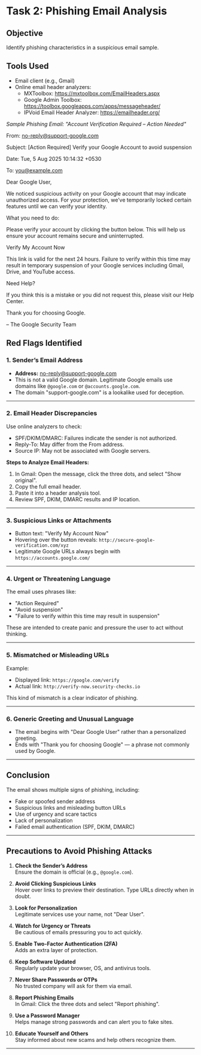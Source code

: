  # Task 2: Phishing Email Analysis

## Objective
Identify phishing characteristics in a suspicious email sample.

## Tools Used
- Email client (e.g., Gmail)
- Online email header analyzers:
  - MXToolbox: https://mxtoolbox.com/EmailHeaders.aspx
  - Google Admin Toolbox: https://toolbox.googleapps.com/apps/messageheader/
  - IPVoid Email Header Analyzer: https://emailheader.org/


*Sample Phishing Email: "Account Verification Required – Action Needed"*

From: no-reply@support-google.com

Subject: [Action Required] Verify your Google Account to avoid suspension

Date: Tue, 5 Aug 2025 10:14:32 +0530

To: you@example.com

Dear Google User,

We noticed suspicious activity on your Google account that may indicate unauthorized access. For your protection, we’ve temporarily locked certain features until we can verify your identity.

What you need to do:

Please verify your account by clicking the button below. This will help us ensure your account remains secure and uninterrupted.

 Verify My Account Now

   This link is valid for the next 24 hours. Failure to verify within this time may result in temporary suspension of your Google services including Gmail, Drive, and YouTube access.

Need Help?

If you think this is a mistake or you did not request this, please visit our Help Center.

Thank you for choosing Google.

– The Google Security Team


## Red Flags Identified

### 1. Sender’s Email Address
- **Address:** no-reply@support-google.com
- This is not a valid Google domain. Legitimate Google emails use domains like `@google.com` or `@accounts.google.com`.
- The domain "support-google.com" is a lookalike used for deception.

---

### 2. Email Header Discrepancies
Use online analyzers to check:

- SPF/DKIM/DMARC: Failures indicate the sender is not authorized.
- Reply-To: May differ from the From address.
- Source IP: May not be associated with Google servers.

**Steps to Analyze Email Headers:**
1. In Gmail: Open the message, click the three dots, and select "Show original".
2. Copy the full email header.
3. Paste it into a header analysis tool.
4. Review SPF, DKIM, DMARC results and IP location.

---

### 3. Suspicious Links or Attachments
- Button text: "Verify My Account Now"
- Hovering over the button reveals: `http://secure-google-verification.com/xyz`
- Legitimate Google URLs always begin with `https://accounts.google.com/`

---

### 4. Urgent or Threatening Language
The email uses phrases like:
- "Action Required"
- "Avoid suspension"
- "Failure to verify within this time may result in suspension"

These are intended to create panic and pressure the user to act without thinking.

---

### 5. Mismatched or Misleading URLs
Example:

- Displayed link: `https://google.com/verify`
- Actual link: `http://verify-now.security-checks.io`

This kind of mismatch is a clear indicator of phishing.

---

### 6. Generic Greeting and Unusual Language
- The email begins with "Dear Google User" rather than a personalized greeting.
- Ends with "Thank you for choosing Google" — a phrase not commonly used by Google.

---

## Conclusion

The email shows multiple signs of phishing, including:

- Fake or spoofed sender address
- Suspicious links and misleading button URLs
- Use of urgency and scare tactics
- Lack of personalization
- Failed email authentication (SPF, DKIM, DMARC)

---

## Precautions to Avoid Phishing Attacks

1. **Check the Sender’s Address**  
   Ensure the domain is official (e.g., `@google.com`).

2. **Avoid Clicking Suspicious Links**  
   Hover over links to preview their destination. Type URLs directly when in doubt.

3. **Look for Personalization**  
   Legitimate services use your name, not "Dear User".

4. **Watch for Urgency or Threats**  
   Be cautious of emails pressuring you to act quickly.

5. **Enable Two-Factor Authentication (2FA)**  
   Adds an extra layer of protection.

6. **Keep Software Updated**  
   Regularly update your browser, OS, and antivirus tools.

7. **Never Share Passwords or OTPs**  
   No trusted company will ask for them via email.

8. **Report Phishing Emails**  
   In Gmail: Click the three dots and select "Report phishing".

9. **Use a Password Manager**  
   Helps manage strong passwords and can alert you to fake sites.

10. **Educate Yourself and Others**  
    Stay informed about new scams and help others recognize them.

---



